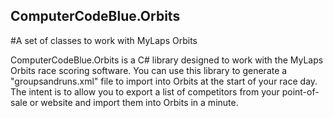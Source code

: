 ## ComputerCodeBlue.Orbits

#A set of classes to work with MyLaps Orbits

ComputerCodeBlue.Orbits is a C# library designed to work with the MyLaps Orbits race scoring software. You can use this library to generate a "groupsandruns.xml" file to import into Orbits at the start of your race day. The intent is to allow you to export a list of competitors from your point-of-sale or website and import them into Orbits in a minute.
